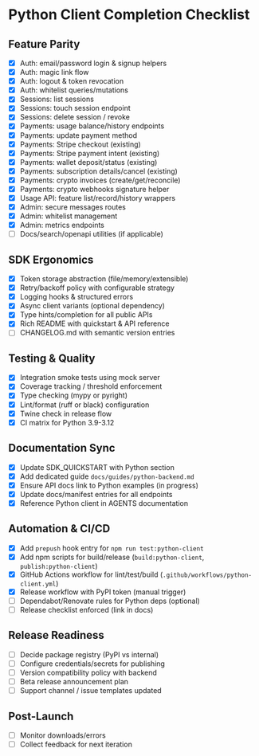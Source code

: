 # Python Client Completion Checklist

## Feature Parity
- [x] Auth: email/password login & signup helpers
- [x] Auth: magic link flow
- [x] Auth: logout & token revocation
- [x] Auth: whitelist queries/mutations
- [x] Sessions: list sessions
- [x] Sessions: touch session endpoint
- [x] Sessions: delete session / revoke
- [x] Payments: usage balance/history endpoints
- [x] Payments: update payment method
- [x] Payments: Stripe checkout (existing)
- [x] Payments: Stripe payment intent (existing)
- [x] Payments: wallet deposit/status (existing)
- [x] Payments: subscription details/cancel (existing)
- [x] Payments: crypto invoices (create/get/reconcile)
- [x] Payments: crypto webhooks signature helper
- [x] Usage API: feature list/record/history wrappers
- [x] Admin: secure messages routes
- [x] Admin: whitelist management
- [x] Admin: metrics endpoints
- [ ] Docs/search/openapi utilities (if applicable)

## SDK Ergonomics
- [x] Token storage abstraction (file/memory/extensible)
- [x] Retry/backoff policy with configurable strategy
- [x] Logging hooks & structured errors
- [x] Async client variants (optional dependency)
- [x] Type hints/completion for all public APIs
- [x] Rich README with quickstart & API reference
- [ ] CHANGELOG.md with semantic version entries

## Testing & Quality
- [x] Integration smoke tests using mock server
- [x] Coverage tracking / threshold enforcement
- [x] Type checking (mypy or pyright)
- [x] Lint/format (ruff or black) configuration
- [x] Twine check in release flow
- [x] CI matrix for Python 3.9-3.12

## Documentation Sync
- [x] Update SDK_QUICKSTART with Python section
- [x] Add dedicated guide `docs/guides/python-backend.md`
- [x] Ensure API docs link to Python examples (in progress)
- [x] Update docs/manifest entries for all endpoints
- [x] Reference Python client in AGENTS documentation

## Automation & CI/CD
- [x] Add `prepush` hook entry for `npm run test:python-client`
- [x] Add npm scripts for build/release (`build:python-client`, `publish:python-client`)
- [x] GitHub Actions workflow for lint/test/build (`.github/workflows/python-client.yml`)
- [x] Release workflow with PyPI token (manual trigger)
- [ ] Dependabot/Renovate rules for Python deps (optional)
- [ ] Release checklist enforced (link in docs)

## Release Readiness
- [ ] Decide package registry (PyPI vs internal)
- [ ] Configure credentials/secrets for publishing
- [ ] Version compatibility policy with backend
- [ ] Beta release announcement plan
- [ ] Support channel / issue templates updated

## Post-Launch
- [ ] Monitor downloads/errors
- [ ] Collect feedback for next iteration
